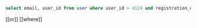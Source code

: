 ```sql
select email, user_id from user where user_id > 4124 and registration_date < '2024-04-04';
```

[[or]] [[where]]
